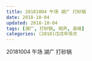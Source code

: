 ```yaml
---
title: 20181004 午场 湖广 打砂锅
date: 2018-10-04
updated: 2018-10-04
tags: [湖广, 打砂锅, 相声, 高峰]
categories: (2018)戊戌年场次 
---
```

20181004 午场 湖广 打砂锅
